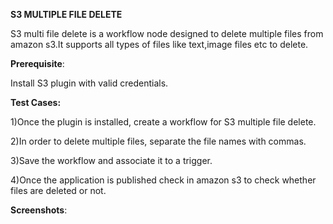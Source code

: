 **S3 MULTIPLE FILE DELETE**

S3 multi file delete is a workflow node designed to delete multiple
files from amazon s3.It supports all types of files like text,image
files etc to delete.

**Prerequisite**:

Install S3 plugin with valid credentials.

**Test Cases:**

1)Once the plugin is installed, create a workflow for S3 multiple file
delete.

2)In order to delete multiple files, separate the file names with
commas.

3)Save the workflow and associate it to a trigger.

4)Once the application is published check in amazon s3 to check whether
files are deleted or not.

**Screenshots**:


